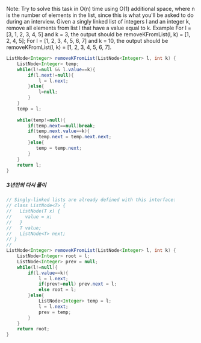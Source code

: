 Note: Try to solve this task in O(n) time using O(1) additional space, where n is the number of elements in the list, since this is what you'll be asked to do during an interview.
Given a singly linked list of integers l and an integer k, remove all elements from list l that have a value equal to k.
Example
For l = [3, 1, 2, 3, 4, 5] and k = 3, the output should be
removeKFromList(l, k) = [1, 2, 4, 5];
For l = [1, 2, 3, 4, 5, 6, 7] and k = 10, the output should be
removeKFromList(l, k) = [1, 2, 3, 4, 5, 6, 7].
```java
ListNode<Integer> removeKFromList(ListNode<Integer> l, int k) {
    ListNode<Integer> temp;
    while(l!=null && l.value==k){
        if(l.next!=null){
            l = l.next;
        }else{
            l=null;
        }        
    }
    temp = l;
    
    while(temp!=null){
        if(temp.next==null)break;
        if(temp.next.value==k){            
            temp.next = temp.next.next;            
        }else{
           temp = temp.next; 
        }        
    } 
    return l;
}
```

##### 3년만의 다시 풀이
```java
// Singly-linked lists are already defined with this interface:
// class ListNode<T> {
//   ListNode(T x) {
//     value = x;
//   }
//   T value;
//   ListNode<T> next;
// }
//
ListNode<Integer> removeKFromList(ListNode<Integer> l, int k) {
    ListNode<Integer> root = l;
    ListNode<Integer> prev = null;
    while(l!=null){
        if(l.value==k){
            l = l.next;
            if(prev!=null) prev.next = l;
            else root = l;
        }else{
            ListNode<Integer> temp = l;
            l = l.next;
            prev = temp;
        }
    }
    return root;
}
```